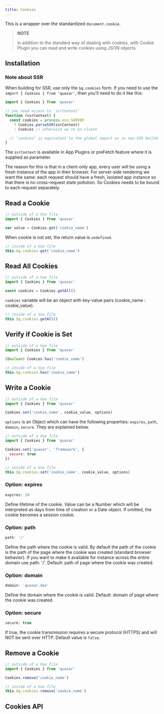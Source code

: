 ```yaml
---
title: Cookies
---
```

This is a wrapper over the standardized `document.cookie`.

> **NOTE**
>
> In addition to the standard way of dealing with cookies, with Cookie Plugin you can read and write cookies using JSON objects.

## Installation
<doc-installation plugins="Cookies" />

### Note about SSR
When building for SSR, use only the `$q.cookies` form. If you need to use the `import { Cookies } from 'quasar'`, then you'll need to do it like this:

```js
import { Cookies } from 'quasar'

// you need access to `ssrContext`
function (ssrContext) {
  const cookies = process.env.SERVER
    ? Cookies.parseSSR(ssrContext)
    : Cookies // otherwise we're on client

  // "cookies" is equivalent to the global import as in non-SSR builds
}
```

The `ssrContext` is available in App Plugins or preFetch feature where it is supplied as parameter.

The reason for this is that in a client-only app, every user will be using a fresh instance of the app in their browser. For server-side rendering we want the same: each request should have a fresh, isolated app instance so that there is no cross-request state pollution. So Cookies needs to be bound to each request separately.

## Read a Cookie
``` js
// outside of a Vue file
import { Cookies } from 'quasar'

var value = Cookies.get('cookie_name')
```
When cookie is not set, the return value is `undefined`.

```js
// inside of a Vue file
this.$q.cookies.get('cookie_name')
```

## Read All Cookies
``` js
// outside of a Vue file
import { Cookies } from 'quasar'

const cookies = Cookies.getAll()
```
`cookies` variable will be an object with key-value pairs (cookie_name : cookie_value).

```js
// inside of a Vue file
this.$q.cookies.getAll()
```

## Verify if Cookie is Set
``` js
// outside of a Vue file
import { Cookies } from 'quasar'

(Boolean) Cookies.has('cookie_name')
```

```js
// inside of a Vue file
this.$q.cookies.has('cookie_name')
```

## Write a Cookie
``` js
// outside of a Vue file
import { Cookies } from 'quasar'

Cookies.set('cookie_name', cookie_value, options)
```

`options` is an Object which can have the following properties: `expires`, `path`, `domain`, `secure`. They are explained below.

``` js
// outside of a Vue file
import { Cookies } from 'quasar'

Cookies.set('quasar', 'framework', {
  secure: true
})
```

```js
// inside of a Vue file
this.$q.cookies.set('cookie_name', cookie_value, options)
```

### Option: expires
``` js
expires: 10
```
Define lifetime of the cookie. Value can be a Number which will be interpreted as days from time of creation or a Date object. If omitted, the cookie becomes a session cookie.

### Option: path
``` js
path: '/'
```
Define the path where the cookie is valid. By default the path of the cookie is the path of the page where the cookie was created (standard browser behavior). If you want to make it available for instance across the entire domain use path: '/'. Default: path of page where the cookie was created.

### Option: domain
``` js
domain: 'quasar.dev'
```
Define the domain where the cookie is valid. Default: domain of page where the cookie was created.

### Option: secure
``` js
secure: true
```
If true, the cookie transmission requires a secure protocol (HTTPS) and will NOT be sent over HTTP. Default value is `false`.

## Remove a Cookie
``` js
// outside of a Vue file
import { Cookies } from 'quasar'

Cookies.remove('cookie_name')
```

```js
// inside of a Vue file
this.$q.cookies.remove('cookie_name')
```

## Cookies API
<doc-api file="Cookies" />
